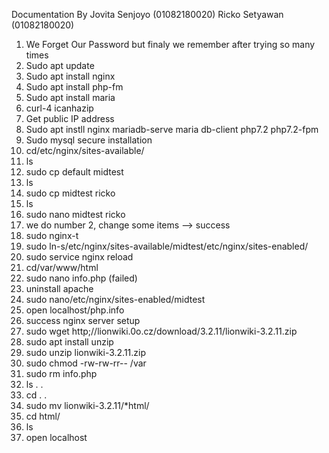 Documentation By
Jovita Senjoyo (01082180020)
Ricko Setyawan (01082180020)

1. We Forget Our Password but finaly we remember after trying so many times
2. Sudo apt update
3. Sudo apt install nginx
4. Sudo apt install php-fm
5. Sudo apt install maria
6. curl-4 icanhazip
7. Get public IP address
8. Sudo apt instll nginx mariadb-serve maria db-client php7.2 php7.2-fpm
9. Sudo mysql secure installation
10. cd/etc/nginx/sites-available/
11. ls
12. sudo cp default midtest
13. ls
14. sudo cp midtest ricko
15. ls
16. sudo nano midtest ricko
17. we do number 2, change some items --> success
18. sudo nginx-t
19. sudo ln-s/etc/nginx/sites-available/midtest/etc/nginx/sites-enabled/
20. sudo service nginx reload
21. cd/var/www/html
22. sudo nano info.php (failed)
23. uninstall apache
24. sudo nano/etc/nginx/sites-enabled/midtest
25. open localhost/php.info
26. success nginx server setup
27. sudo wget http;//lionwiki.0o.cz/download/3.2.11/lionwiki-3.2.11.zip
28. sudo apt install unzip
29. sudo unzip lionwiki-3.2.11.zip
30. sudo chmod -rw-rw-rr-- /var
31. sudo rm info.php
32. ls . .
33. cd . .
34. sudo mv lionwiki-3.2.11/*html/
34. cd html/
35. ls
36. open localhost
